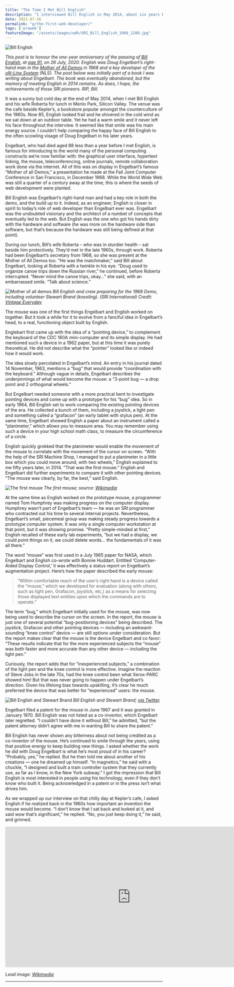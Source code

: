 ```yaml
---
title: "The Time I Met Bill English"
description: "I interviewed Bill English in May 2014, about six years before his death on 26 July, 2020, at age 91. English was Doug Engelbart’s right-hand man in the Mother of All Demos in 1968."
date: 2021-07-26
permalink: "p/the-first-web-developer/"
tags: ['preweb']
featureImage: "/assets/images/wdh/SRI_Bill_English_1968_1280.jpg"
---
```

![Bill English](/assets/images/wdh/SRI_Bill_English_1968_1280.jpg)

_This post is to honour the one-year anniversary of the passing of [Bill English](https://en.wikipedia.org/wiki/Bill_English_(computer_engineer)), at [age 91](https://www.nytimes.com/2020/07/31/technology/william-english-who-helped-build-the-computer-mouse-dies-at-91.html), on 26 July, 2020. English was Doug Engelbart’s right-hand man in the [Mother of All Demos](https://webdevelopmenthistory.com/1968-the-mother-of-all-demos/) in 1968 and a key developer of the [oN-Line System](https://webdevelopmenthistory.com/1969-building-the-on-line-system/) (NLS). The post below was initially part of a book I was writing about Engelbart. The book was eventually abandoned, but the memory of meeting English in 2014 remains. As does, I hope, the achievements of those SRI pioneers. RIP, Bill._

It was a sunny but cold day at the end of May 2014, when I met Bill English and his wife Roberta for lunch in Menlo Park, Silicon Valley. The venue was the cafe beside Kepler’s, a bookstore popular amongst the counterculture of the 1960s. Now 85, English looked frail and he shivered in the cold wind as we sat down at an outdoor table. Yet he had a warm smile and it never left his face throughout the interview. It seemed like that smile was his main energy source. I couldn’t help comparing the happy face of Bill English to the often scowling visage of Doug Engelbart in his later years.

Engelbart, who had died aged 88 less than a year before I met English, is famous for introducing to the world many of the personal computing constructs we’re now familiar with: the graphical user interface, hypertext linking, the mouse, teleconferencing, online journals, remote collaboration work done via the internet. All of this was on display in Engelbart’s famous “Mother of all Demos,” a presentation he made at the Fall Joint Computer Conference in San Francisco, in December 1968. While the World Wide Web was still a quarter of a century away at the time, this is where the seeds of web development were planted.

Bill English was Engelbart’s right-hand man and had a key role in both the demo, and the build up to it. Indeed, as an engineer, English is closer in spirit to today’s role of web developer than Engelbart ever was. Engelbart was the undoubted visionary and the architect of a numbet of concepts that eventually led to the web. But English was the one who got his hands dirty with the hardware and software (he was more on the hardware side than software, but that’s because the hardware was still being defined at that point).

During our lunch, Bill’s wife Roberta – who was in sturdier health – sat beside him protectively. They’d met in the late 1960s, through work. Roberta had been Engelbart’s secretary from 1968, so she was present at the Mother of All Demos too. “He was the matchmaker,” said Bill about Engelbart, looking at Roberta with a twinkle in his eye. “Doug used to organize canoe trips down the Russian river,” he continued, before Roberta interrupted. “Never mind the canoe trips, okay…” she said, with an embarrassed smile. “Talk about science.”

![Mother of all demos](/assets/images/wdh/mother-of-all-demos-2.jpeg)
*Bill English and crew preparing for the 1968 Demo, including volunteer Stewart Brand (kneeling). (SRI International) Credit: [Vintage Everyday](https://www.vintag.es/2019/03/mother-of-all-demos-1968.html)*

The mouse was one of the first things Engelbart and English worked on together. But it took a while for it to evolve from a fanciful idea in Engelbart’s head, to a real, functioning object built by English.

Englebart first came up with the idea of a “pointing device,” to complement the keyboard of the CDC 160A mini-computer and its simple display. He had mentioned such a device in a 1962 paper, but at this time it was purely theoretical. He did not describe what the “pointer” looked like or indeed how it would work. 

The idea slowly percolated in Engelbart’s mind. An entry in his journal dated 14 November, 1963, mentions a “bug” that would provide “coordination with the keyboard.” Although vague in details, Engelbart describes the underpinnings of what would become the mouse: a “3-point bug — a drop point and 2 orthogonal wheels.”

But Engelbart needed someone with a more practical bent to investigate pointing devices and come up with a prototype for his “bug” idea. So in early 1964, Bill English set to work comparing the existing pointing devices of the era. He collected a bunch of them, including a joystick, a light pen and something called a “grafacon” (an early tablet with stylus pen). At the same time, Engelbart showed English a paper about an instrument called a “planimeter,” which allows you to measure area. You may remember using such a device in your high school math class, to measure the circumference of a circle. 

English quickly grokked that the planimeter would enable the movement of the mouse to correlate with the movement of the cursor on screen. “With the help of the SRI Machine Shop, I managed to put a planimeter in a little box which you could move around, with two wheels,” English explained to me fifty years later, in 2014. “That was the first mouse.” English and Engelbart did further experiments to compare it with other pointing devices. “The mouse was clearly, by far, the best,” said English.

![The first mouse](/assets/images/wdh/800px-Douglas_Engelbarts_prototype_mouse_-_Computer_History_Museum.jpg)
*The first mouse; source: [Wikimedia](https://commons.wikimedia.org/wiki/File:Douglas_Engelbart%27s_prototype_mouse_-_Computer_History_Museum.jpg)*

At the same time as English worked on the prototype mouse, a programmer named Tom Humphrey was making progress on the computer display. Humphrey wasn’t part of Engelbart’s team — he was an SRI programmer who contracted out his time to several internal projects. Nevertheless, Engelbart’s small, piecemeal group was making steady progress towards a prototype computer system. It was only a single computer workstation at that point, but it was showing promise. “Pretty simple-minded at first,” English recalled of these early lab experiments, “but we had a display, we could point things on it, we could delete words… the fundamentals of it was all there.”

The word “mouse” was first used in a July 1965 paper for NASA, which Engelbart and English co-wrote with Bonnie Huddart. Entitled ‘Computer-Aided Display Control,’ it was effectively a status report on Engelbart’s augmentation project. Here’s how the paper described the early mouse:

> “Within comfortable reach of the user’s right hand is a device called the “mouse,” which we developed for evaluation (along with others, such as light pen, Grafacon, joystick, etc,) as a means for selecting those displayed text entities upon which the commands are to operate.”

The term “bug,” which Engelbart initially used for the mouse, was now being used to describe the cursor on the screen. In the report, the mouse is just one of several potential “bug-positioning devices” being described. The joystick, Grafacon and other pointing devices — including an awkward-sounding “knee control” device — are still options under consideration. But the report makes clear that the mouse is the device Engelbart and co favor: “These results indicate that for the more experienced subjects the “mouse” was both faster and more accurate than any other device — including the light pen.”

Curiously, the report adds that for “inexperienced subjects,” a combination of the light pen and the knee control is more effective. Imagine the reaction of Steve Jobs in the late 70s, had the knee control been what Xerox-PARC showed him! But that was never going to happen under Engelbart’s direction. Given his lifelong bias towards upskilling, it’s clear he much preferred the device that was better for “experienced” users: the mouse.

![Bill English and Stewart Brand](/assets/images/wdh/EWypzd5VcAAoi6K.jpeg)
*Bill English and Stewart Brand; [via Twitter](https://x.com/stewartbrand/status/1255565355688157184/photo/1).*

Engelbart filed a patent for the mouse in June 1967 and it was granted in January 1970. Bill English was not listed as a co-inventor, which Engelbart later regretted. “I couldn’t have done it without Bill,” he admitted, “but the patent attorney didn’t agree with me in wanting Bill to share the patent.”

Bill English has never shown any bitterness about not being credited as a co-inventor of the mouse. He’s continued to smile through the years, using that positive energy to keep building new things. I asked whether the work he did with Doug Engelbart is what he’s most proud of in his career? “Probably, yes,” he replied. But he then told me about another of his creations — one he dreamed up himself. “In magnetics,” he said with a chuckle, “I designed and built a train controller system that they currently use, as far as I know, in the New York subway.” I got the impression that Bill English is most interested in people _using_ his technology, even if they don’t know who built it. Being acknowledged in a patent or in the press isn’t what drives him. 

As we wrapped up our interview on that chilly day at Kepler’s cafe, I asked English if he realized back in the 1960s how important an invention the mouse would become. “I don’t know that I sat back and looked at it, and said wow that’s significant,” he replied. “No, you just keep doing it,” he said, and grinned.

<iframe width="800" height="450" src="https://www.youtube.com/embed/VMp2bgVgWm4" frameborder="0" allowfullscreen></iframe>

*Lead image: [Wikimedia](https://commons.wikimedia.org/wiki/File:SRI_Bill_English_1968.jpg)*

***
